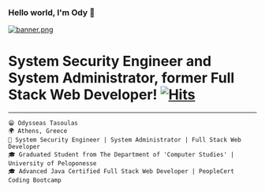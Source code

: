 ### Hello world, I'm Ody 👋

[![banner.png](https://i.postimg.cc/Pf1Zszsf/banner.png)](https://postimg.cc/dDtDGCVg)

# System Security Engineer and System Administrator, former Full Stack Web Developer!  [![Hits](https://hits.seeyoufarm.com/api/count/incr/badge.svg?url=https%3A%2F%2Fgithub.com%2Faufheben68&count_bg=%235EDB00&title_bg=%23000000&icon=&icon_color=%23E7E7E7&title=Hits&edge_flat=true)](https://hits.seeyoufarm.com) 
---
`😁 Odysseas Tasoulas` <br />
`🌍 Athens, Greece` <br />
`💼 System Security Engineer | System Administrator | Full Stack Web Developer` <br/>
`🎓 Graduated Student from The Department of 'Computer Studies' | University of Peloponesse`<br />
`🎓 Advanced Java Certified Full Stack Web Developer | PeopleCert Coding Bootcamp` <br />
